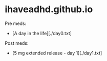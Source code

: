 # ihaveadhd.github.io

Pre meds:

- [A day in the life][./day0.txt]

Post meds:

- [5 mg extended release - day 1][./day1.txt]
